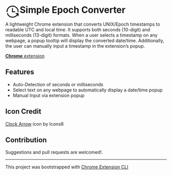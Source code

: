 # <img src="public/icons/icons_48.png" width="45" align="left"> Simple Epoch Converter

A lightweight Chrome extension that converts UNIX/Epoch timestamps to readable UTC and local time. It supports both seconds (10-digit) and milliseconds (13-digit) formats. When a user selects a timestamp on any webpage, a popup tooltip will display the converted date/time. Additionally, the user can manually input a timestamp in the extension’s popup.

[**Chrome** extension]() <!-- TODO: Add chrome extension link inside parenthesis -->


## Features

- Auto-Detection of seconds or milliseconds
- Select text on any webpage to automatically display a date/time popup
- Manual Input via extension popup

## Icon Credit

[Clock Arrow](https://icons8.com/icon/jD3LImHUlMKC/clock-arrow) icon by Icons8

## Contribution

Suggestions and pull requests are welcomed!.

---

This project was bootstrapped with [Chrome Extension CLI](https://github.com/dutiyesh/chrome-extension-cli)

